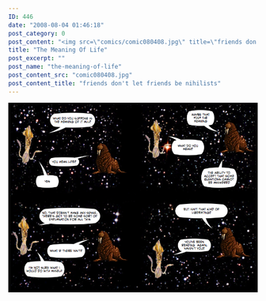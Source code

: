 ```yaml
---
ID: 446
date: "2008-08-04 01:46:18"
post_category: 0
post_content: "<img src=\"comics/comic080408.jpg\" title=\"friends don't let friends be nihilists\" />"
title: "The Meaning Of Life"
post_excerpt: ""
post_name: "the-meaning-of-life"
post_content_src: "comic080408.jpg"
post_content_title: "friends don't let friends be nihilists"
---
```



[![friends don't let friends be nihilists](/comics-hi-res/comic080408.jpg)](/comics-hi-res/comic080408.jpg "friends don't let friends be nihilists")
